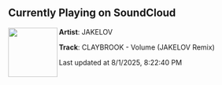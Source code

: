 ## Currently Playing on SoundCloud

[<img align="left" width="100" src="https://i1.sndcdn.com/artworks-dXXPxDo0061eZXSW-geyVXQ-t500x500.jpg">](https://soundcloud.com/jakelov/craybrook-volume-jakelov-remix?in=saxurn/sets/liquid)

**Artist**: JAKELOV 

**Track**: CLAYBROOK - Volume (JAKELOV Remix)

Last updated at 8/1/2025, 8:22:40 PM

